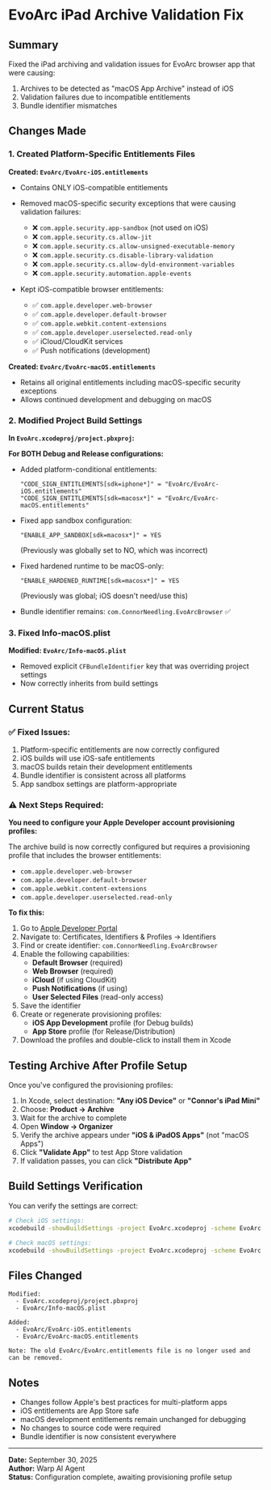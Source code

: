 # EvoArc iPad Archive Validation Fix

## Summary

Fixed the iPad archiving and validation issues for EvoArc browser app that were causing:
1. Archives to be detected as "macOS App Archive" instead of iOS
2. Validation failures due to incompatible entitlements
3. Bundle identifier mismatches

## Changes Made

### 1. Created Platform-Specific Entitlements Files

**Created: `EvoArc/EvoArc-iOS.entitlements`**
- Contains ONLY iOS-compatible entitlements
- Removed macOS-specific security exceptions that were causing validation failures:
  - ❌ `com.apple.security.app-sandbox` (not used on iOS)
  - ❌ `com.apple.security.cs.allow-jit`
  - ❌ `com.apple.security.cs.allow-unsigned-executable-memory`
  - ❌ `com.apple.security.cs.disable-library-validation`
  - ❌ `com.apple.security.cs.allow-dyld-environment-variables`
  - ❌ `com.apple.security.automation.apple-events`
  
- Kept iOS-compatible browser entitlements:
  - ✅ `com.apple.developer.web-browser`
  - ✅ `com.apple.developer.default-browser`
  - ✅ `com.apple.webkit.content-extensions`
  - ✅ `com.apple.developer.userselected.read-only`
  - ✅ iCloud/CloudKit services
  - ✅ Push notifications (development)

**Created: `EvoArc/EvoArc-macOS.entitlements`**
- Retains all original entitlements including macOS-specific security exceptions
- Allows continued development and debugging on macOS

### 2. Modified Project Build Settings

**In `EvoArc.xcodeproj/project.pbxproj`:**

**For BOTH Debug and Release configurations:**
- Added platform-conditional entitlements:
  ```
  "CODE_SIGN_ENTITLEMENTS[sdk=iphone*]" = "EvoArc/EvoArc-iOS.entitlements"
  "CODE_SIGN_ENTITLEMENTS[sdk=macosx*]" = "EvoArc/EvoArc-macOS.entitlements"
  ```

- Fixed app sandbox configuration:
  ```
  "ENABLE_APP_SANDBOX[sdk=macosx*]" = YES
  ```
  (Previously was globally set to NO, which was incorrect)

- Fixed hardened runtime to be macOS-only:
  ```
  "ENABLE_HARDENED_RUNTIME[sdk=macosx*]" = YES
  ```
  (Previously was global; iOS doesn't need/use this)

- Bundle identifier remains: `com.ConnorNeedling.EvoArcBrowser` ✅

### 3. Fixed Info-macOS.plist

**Modified: `EvoArc/Info-macOS.plist`**
- Removed explicit `CFBundleIdentifier` key that was overriding project settings
- Now correctly inherits from build settings

## Current Status

### ✅ Fixed Issues:
1. Platform-specific entitlements are now correctly configured
2. iOS builds will use iOS-safe entitlements
3. macOS builds retain their development entitlements
4. Bundle identifier is consistent across all platforms
5. App sandbox settings are platform-appropriate

### ⚠️ Next Steps Required:

**You need to configure your Apple Developer account provisioning profiles:**

The archive build is now correctly configured but requires a provisioning profile that includes the browser entitlements:
- `com.apple.developer.web-browser`
- `com.apple.developer.default-browser`
- `com.apple.webkit.content-extensions`
- `com.apple.developer.userselected.read-only`

**To fix this:**

1. Go to [Apple Developer Portal](https://developer.apple.com/account/resources/profiles)
2. Navigate to: Certificates, Identifiers & Profiles → Identifiers
3. Find or create identifier: `com.ConnorNeedling.EvoArcBrowser`
4. Enable the following capabilities:
   - **Default Browser** (required)
   - **Web Browser** (required)
   - **iCloud** (if using CloudKit)
   - **Push Notifications** (if using)
   - **User Selected Files** (read-only access)
5. Save the identifier
6. Create or regenerate provisioning profiles:
   - **iOS App Development** profile (for Debug builds)
   - **App Store** profile (for Release/Distribution)
7. Download the profiles and double-click to install them in Xcode

## Testing Archive After Profile Setup

Once you've configured the provisioning profiles:

1. In Xcode, select destination: **"Any iOS Device"** or **"Connor's iPad Mini"**
2. Choose: **Product → Archive**
3. Wait for the archive to complete
4. Open **Window → Organizer**
5. Verify the archive appears under **"iOS & iPadOS Apps"** (not "macOS Apps")
6. Click **"Validate App"** to test App Store validation
7. If validation passes, you can click **"Distribute App"**

## Build Settings Verification

You can verify the settings are correct:

```bash
# Check iOS settings:
xcodebuild -showBuildSettings -project EvoArc.xcodeproj -scheme EvoArc -sdk iphoneos -configuration Release | grep -E "PRODUCT_BUNDLE_IDENTIFIER|CODE_SIGN_ENTITLEMENTS|ENABLE_APP_SANDBOX"

# Check macOS settings:
xcodebuild -showBuildSettings -project EvoArc.xcodeproj -scheme EvoArc -sdk macosx -configuration Release | grep -E "PRODUCT_BUNDLE_IDENTIFIER|CODE_SIGN_ENTITLEMENTS|ENABLE_APP_SANDBOX"
```

## Files Changed

```
Modified:
  - EvoArc.xcodeproj/project.pbxproj
  - EvoArc/Info-macOS.plist

Added:
  - EvoArc/EvoArc-iOS.entitlements
  - EvoArc/EvoArc-macOS.entitlements

Note: The old EvoArc/EvoArc.entitlements file is no longer used and can be removed.
```

## Notes

- Changes follow Apple's best practices for multi-platform apps
- iOS entitlements are App Store safe
- macOS development entitlements remain unchanged for debugging
- No changes to source code were required
- Bundle identifier is now consistent everywhere

---

**Date:** September 30, 2025  
**Author:** Warp AI Agent  
**Status:** Configuration complete, awaiting provisioning profile setup